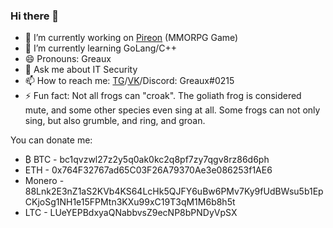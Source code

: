 ### Hi there 👋

- 🔭 I’m currently working on [Pireon](https://pireon.pro) (MMORPG Game)
- 🌱 I’m currently learning GoLang/C++
- 😄 Pronouns: Greaux
- 💬 Ask me about IT Security
- 📫 How to reach me: [TG](https://t.me/greaux)/[VK](https://vk.com/greaux)/Discord: Greaux#0215
- ⚡ Fun fact: Not all frogs can "croak". The goliath frog is considered mute, and some other species even sing at all. Some frogs can not only sing, but also grumble, and ring, and groan.
<!--
**Greaux/greaux** is a ✨ _special_ ✨ repository because its `README.md` (this file) appears on your GitHub profile.

[![Telegram]()](https://t.me/greaux)

Here are some ideas to get you started:

- 🔭 I’m currently working on ...
- 🌱 I’m currently learning ...
- 👯 I’m looking to collaborate on ...
- 🤔 I’m looking for help with ...
- 💬 Ask me about ...
- 📫 How to reach me: ...
- 😄 Pronouns: ...
- ⚡ Fun fact: ...
-->

You can donate me: 
- ₿ BTC - bc1qvzwl27z2y5q0ak0kc2q8pf7zy7qgv8rz86d6ph
- ETH - 0x764F32767ad65C03F26A79370Ae3e086253f1AE6
- Monero - 88Lnk2E3nZ1aS2KVb4KS64LcHk5QJFY6uBw6PMv7Ky9fUdBWsu5b1EpCKjoSg1NH1e15FPMtn3KXu99xC19T3qM1M6b8h5t
- LTC - LUeYEPBdxyaQNabbvsZ9ecNP8bPNDyVpSX
